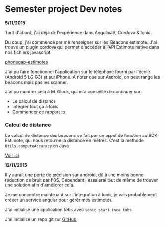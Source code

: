 # Semester project Dev notes

**5/11/2015**


Tout d'abord, j'ai déjà de l'expérience dans AngularJS, Cordova & Ionic.

Du coup, j'ai commencé par me renseigner sur les iBeacons estimote. J'ai trouvé un plugin cordova qui permet d'accéder à l'API Estimote native dans nos fichiers javascript.

[phonegap-estimotes][5bc7f405]

J'ai pu faire fonctionner l'application sur le téléphone fourni par l'école (Android 5 LG G3) et sur iPhone. A noter que sur Android, on peut range les beacons mais pas les scanner.

J'ai pu montrer cela à M. Gluck, qui m'a conseillé de continuer sur:

- Le calcul de distance
- Intégrer tout ça à Ionic
- Commencer ce rapport :p

### Calcul de distance

Le calcul de distance des beacons se fait par un appel de fonction au SDK Estimote, qui nous retourne la distance en mètres.
C'est la méthode `Utils.computeAccuracy` en Java

[Voir ici](https://estimote.github.io/Android-SDK/JavaDocs/com/estimote/sdk/Utils.html#computeAccuracy)

**12/11/2015**

Il  y aurait une perte de précision sur android, dû à une moins bonne réduction de bruit par l'OS. Cependant j'essaierai tout de même de trouver une solution afin d'améliorer cela.

Je me concentre maintenant sur l'integration à Ionic, je vais probablement crééer un service angular pour gérér mes estimotes.

J'ai initialisé une application *tabs* avec `ionic start inca tabs`

J'ai initialisé un repo git sur [GitHub](https://github.com/charleshaa/projetSemestre)







  [5bc7f405]: https://github.com/evothings/phonegap-estimotebeacons
